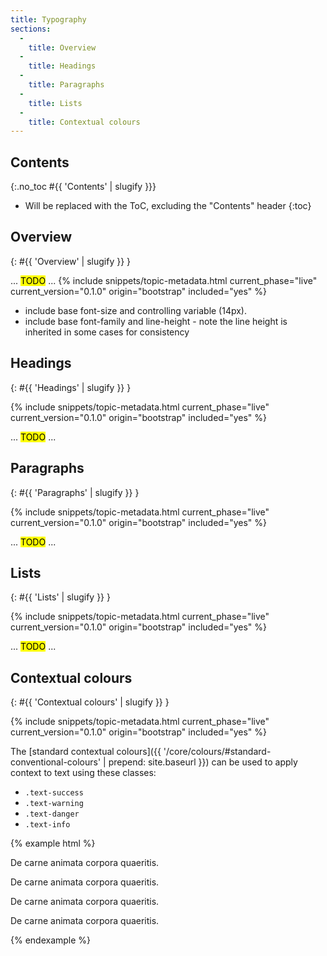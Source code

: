 ```yaml
---
title: Typography
sections:
  -
    title: Overview
  -
    title: Headings
  -
    title: Paragraphs
  -
    title: Lists
  -
    title: Contextual colours
---
```


## Contents
{:.no_toc #{{ 'Contents' | slugify }}}

* Will be replaced with the ToC, excluding the "Contents" header
{:toc}

## Overview
{: #{{ 'Overview' | slugify }} }

... <mark>TODO</mark> ...
{% include snippets/topic-metadata.html current_phase="live" current_version="0.1.0" origin="bootstrap" included="yes" %}


* include base font-size and controlling variable (14px).
* include base font-family and line-height - note the line height is inherited in some cases for consistency

## Headings
{: #{{ 'Headings' | slugify }} }

{% include snippets/topic-metadata.html current_phase="live" current_version="0.1.0" origin="bootstrap" included="yes" %}

... <mark>TODO</mark> ...

## Paragraphs
{: #{{ 'Paragraphs' | slugify }} }

{% include snippets/topic-metadata.html current_phase="live" current_version="0.1.0" origin="bootstrap" included="yes" %}

... <mark>TODO</mark> ...

## Lists
{: #{{ 'Lists' | slugify }} }

{% include snippets/topic-metadata.html current_phase="live" current_version="0.1.0" origin="bootstrap" included="yes" %}

... <mark>TODO</mark> ...

## Contextual colours
{: #{{ 'Contextual colours' | slugify }} }

{% include snippets/topic-metadata.html current_phase="live" current_version="0.1.0" origin="bootstrap" included="yes" %}

The [standard contextual colours]({{ '/core/colours/#standard-conventional-colours' | prepend: site.baseurl }}) can be 
used to apply context to text using these classes:

* `.text-success`
* `.text-warning`
* `.text-danger`
* `.text-info`

{% example html %}
<p class="text-success">De carne animata corpora quaeritis.</p>
<p class="text-warning">De carne animata corpora quaeritis.</p>
<p class="text-danger">De carne animata corpora quaeritis.</p>
<p class="text-info">De carne animata corpora quaeritis.</p>
{% endexample %}
